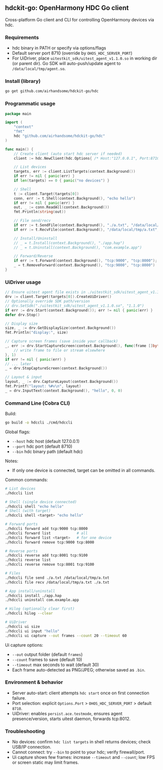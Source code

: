 ## hdckit-go: OpenHarmony HDC Go client

Cross-platform Go client and CLI for controlling OpenHarmony devices via hdc.

### Requirements
- hdc binary in PATH or specify via options/flags
- Default server port 8710 (override by `OHOS_HDC_SERVER_PORT`)
- For UiDriver, place `uitestkit_sdk/uitest_agent_v1.1.0.so` in working dir (or parent dir). Go SDK will auto-push/update agent to `/data/local/tmp/agent.so`.

### Install (library)
```bash
go get github.com/airhandsome/hdckit-go/hdc
```

### Programmatic usage
```go
package main

import (
    "context"
    "fmt"
    hdc "github.com/airhandsome/hdckit-go/hdc"
)

func main() {
    // Create client (auto start hdc server if needed)
    client := hdc.NewClient(hdc.Options{ /* Host:"127.0.0.1", Port:8710, Bin:"hdc" */})

    // List devices
    targets, err := client.ListTargets(context.Background())
    if err != nil { panic(err) }
    if len(targets) == 0 { panic("no devices") }

    // Shell
    t := client.Target(targets[0])
    conn, err := t.Shell(context.Background(), "echo hello")
    if err != nil { panic(err) }
    out, _ := conn.ReadAll(context.Background())
    fmt.Println(string(out))

    // File send/recv
    if err := t.SendFile(context.Background(), "./a.txt", "/data/local/tmp/a.txt"); err != nil { panic(err) }
    if err := t.RecvFile(context.Background(), "/data/local/tmp/a.txt", "./a.txt"); err != nil { panic(err) }

    // Install/Uninstall
    // _ = t.Install(context.Background(), "./app.hap")
    // _ = t.Uninstall(context.Background(), "com.example.app")

    // Forward/Reverse
    if err := t.Forward(context.Background(), "tcp:9000", "tcp:8000"); err != nil { panic(err) }
    _ = t.RemoveForward(context.Background(), "tcp:9000", "tcp:8000")
}
```

### UiDriver usage
```go
// Ensure uitest agent file exists in ./uitestkit_sdk/uitest_agent_v1.1.0.so
drv := client.Target(targets[0]).CreateUiDriver()
// Optionally override SDK path/version
// drv.SetSdk("./uitestkit_sdk/uitest_agent_v1.1.0.so", "1.1.0")
if err := drv.Start(context.Background()); err != nil { panic(err) }
defer drv.Stop()

// Display size
size, _ := drv.GetDisplaySize(context.Background())
fmt.Println("display:", size)

// Capture screen frames (save inside your callback)
_, err := drv.StartCaptureScreen(context.Background(), func(frame []byte) {
    // write frame to file or stream elsewhere
}, 1)
if err != nil { panic(err) }
// ... later
_ = drv.StopCaptureScreen(context.Background())

// Layout & input
layout, _ := drv.CaptureLayout(context.Background())
fmt.Printf("layout: %#v\n", layout)
_ = drv.InputText(context.Background(), "hello", 0, 0)
```

### Command Line (Cobra CLI)
Build:
```bash
go build -o hdccli ./cmd/hdccli
```

Global flags:
- `--host` hdc host (default 127.0.0.1)
- `--port` hdc port (default 8710)
- `--bin`  hdc binary path (default hdc)

Notes:
- If only one device is connected, target can be omitted in all commands.

Common commands:
```bash
# List devices
./hdccli list

# Shell (single device connected)
./hdccli shell "echo hello"
# Shell (with target)
./hdccli shell <target> "echo hello"

# Forward ports
./hdccli forward add tcp:9000 tcp:8000
./hdccli forward list            # all
./hdccli forward list <target>   # for one device
./hdccli forward remove tcp:9000 tcp:8000

# Reverse ports
./hdccli reverse add tcp:8001 tcp:9100
./hdccli reverse list
./hdccli reverse remove tcp:8001 tcp:9100

# Files
./hdccli file send ./a.txt /data/local/tmp/a.txt
./hdccli file recv /data/local/tmp/a.txt ./a.txt

# App install/uninstall
./hdccli install ./app.hap
./hdccli uninstall com.example.app

# Hilog (optionally clear first)
./hdccli hilog --clear

# UiDriver
./hdccli ui size
./hdccli ui input "hello"
./hdccli ui capture --out frames --count 20 --timeout 60
```

Ui capture options:
- `--out` output folder (default `frames`)
- `--count` frames to save (default 10)
- `--timeout` max seconds to wait (default 30)
- Each frame auto-detected as PNG/JPEG; otherwise saved as `.bin`.

### Environment & behavior
- Server auto-start: client attempts `hdc start` once on first connection failure.
- Port selection: explicit `Options.Port` > `OHOS_HDC_SERVER_PORT` > default `8710`.
- UiDriver: enables `persist.ace.testmode`, ensures agent presence/version, starts uitest daemon, forwards tcp:8012.

### Troubleshooting
- No devices: confirm `hdc list targets` in shell returns devices; check USB/IP connection.
- Cannot connect: try `--bin` to point to your hdc; verify firewall/port.
- Ui capture shows few frames: increase `--timeout` and `--count`; low FPS or screen static may limit frames.
